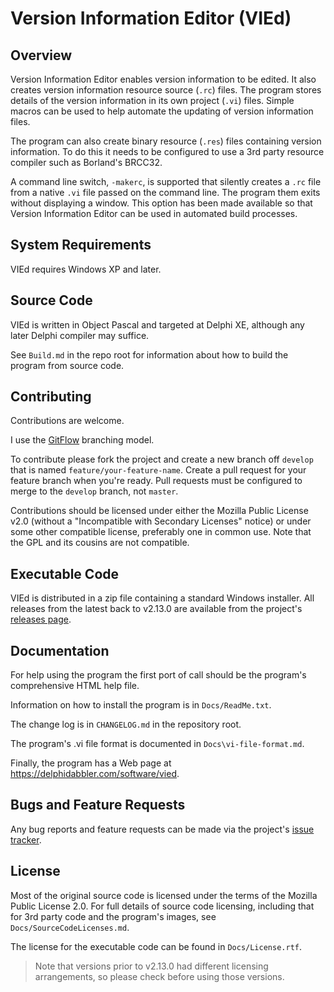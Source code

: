# Version Information Editor (VIEd)

## Overview

Version Information Editor enables version information to be edited. It also creates version information resource source (`.rc`) files. The program stores details of the version information in its own project (`.vi`) files. Simple macros can be used to help automate the updating of version information files.

The program can also create binary resource (`.res`) files containing version information. To do this it needs to be configured to use a 3rd party resource compiler such as Borland's BRCC32.

A command line switch, `-makerc`, is supported that silently creates a `.rc` file from a native `.vi` file passed on the command line. The program them exits without displaying a window. This option has been made available so that Version Information Editor can be used in automated build processes.

## System Requirements

VIEd requires Windows XP and later.

## Source Code

VIEd is written in Object Pascal and targeted at Delphi XE, although any later Delphi compiler may suffice.

See `Build.md` in the repo root for information about how to build the program from source code.

## Contributing

Contributions are welcome.

I use the [GitFlow](http://nvie.com/posts/a-successful-git-branching-model/) branching model.

To contribute please fork the project and create a new branch off `develop` that is named `feature/your-feature-name`. Create a pull request for your feature branch when you're ready. Pull requests must be configured to merge to the `develop` branch, not `master`.

Contributions should be licensed under either the Mozilla Public License v2.0 (without a "Incompatible with Secondary Licenses" notice) or under some other compatible license, preferably one in common use. Note that the GPL and its cousins are not compatible.

## Executable Code

VIEd is distributed in a zip file containing a standard Windows installer. All releases from the latest back to v2.13.0 are available from the project's [releases page](https://github.com/delphidabbler/vied/releases).

## Documentation

For help using the program the first port of call should be the program's comprehensive HTML help file.

Information on how to install the program is in `Docs/ReadMe.txt`.

The change log is in `CHANGELOG.md` in the repository root.

The program's .vi file format is documented in `Docs\vi-file-format.md`.

Finally, the program has a Web page at <https://delphidabbler.com/software/vied>.

## Bugs and Feature Requests

Any bug reports and feature requests can be made via the project's [issue tracker](https://github.com/delphidabbler/vied/issues).

## License

Most of the original source code is licensed under the terms of the Mozilla Public License 2.0. For full details of source code licensing, including that for 3rd party code and the program's images, see `Docs/SourceCodeLicenses.md`.

The license for the executable code can be found in `Docs/License.rtf`.

> Note that versions prior to v2.13.0 had different licensing arrangements, so please check before using those versions.
